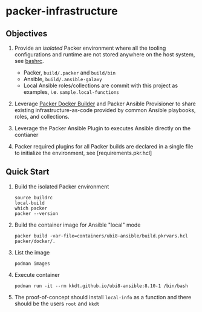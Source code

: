 # packer-infrastructure

## Objectives

1. Provide an *isolated* Packer environment where all the tooling configurations and runtime 
  are not stored anywhere on the host system, see [bashrc](bashrc).
    - Packer, `build/.packer` and `build/bin`
    - Ansible, `build/.ansible-galaxy`
    - Local Ansible roles/collections are commit with this project as examples, i.e. `sample.local-functions`

2. Leverage [Packer Docker Builder][packer-docker-builder] and Packer Ansible Provisioner to share 
  existing infrastructure-as-code provided by common Ansible playbooks, roles, and collections.

3. Leverage the Packer Ansible Plugin to executes Ansible directly on the contianer

4. Packer required plugins for all Packer builds are declared in a single file to initialize the 
  environment, see [requirements.pkr.hcl]

## Quick Start

1. Build the isolated Packer environment
    ```
    source buildrc
    local-build
    which packer
    packer --version
    ```

2. Build the container image for Ansible "local" mode
    ```
    packer build -var-file=containers/ubi8-ansible/build.pkrvars.hcl packer/docker/.
    ```

3. List the image
    ```
    podman images
    ```

4. Execute container
    ```
    podman run -it --rm kkdt.github.io/ubi8-ansible:8.10-1 /bin/bash
    ```

5. The proof-of-concept should install `local-info` as a function and there should be the users `root` and `kkdt`


[//]: Links

[packer-docker-builder]: https://developer.hashicorp.com/packer/integrations/hashicorp/docker/latest/components/builder/docker
[packer-configurations]: https://developer.hashicorp.com/packer/docs/configure
[packer-releases]: https://releases.hashicorp.com/packer/
[packer-plugins-directory]: https://developer.hashicorp.com/packer/docs/plugins
[packer-docker-ansible]: https://alex.dzyoba.com/blog/packer-for-docker/
